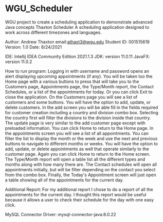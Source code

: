 # WGU_Scheduler
WGU project to create a scheduling application to demonstrate advanced Java concepts
Thaxton Scheduler
A scheduling application designed to work across different timezones and languages.

Author: Andrew Thaxton
email:athaxt3@wgu.edu
Student ID: 001515619
Version: 1.0
Date: 8/24/2021

IDE: Intellij IDEA Community Edition 2021.1.3
JDK: version 11.0.11
JavaFX: version 11.0.2

How to run program: Logging in with username and password opens an alert displaying upcoming appointments (if any).
You will be taken too the Home page with a various buttons to press that will take you to the Customers page, Appointments
page, the Type/Month report, the Contact Schedules, or a list of the appointments for today. Or you can click Exit to close
the application. On the Customers page you will see a list of customers and some buttons. You will have the option to add,
update, or delete customers. In the add screen you will be able fill in the fields required for customer creation including
a country and division combo box. Selecting the country first will filter the divisions to the division inside that country.
The update page is very similar to the add customer page except with preloaded information. You can click Home to return to
the Home page. In the appointments screen you will see a list of all appointments. You can filter the list to display the
month or the week and use the next and previous buttons to navigate to different months or weeks. You will have the option
to add, update, or delete appointments as well that operate similarly to the customer page. Again you can click Home to
return to the Home screen. The Type/Month report will open a table list all the different types and months along with how
many there are. The Contact schedules will open all appointments initially, but will be filter depending on the contact you
select from the combo box. Finally, the Today's Appointment screen will just open a table showing all of the appointments
for the current day.

Additional Report: For my additional report I chose to do a report of all the appointments for the current day. I thought
this report would be useful because it allows a user to check their schedule for the day with one easy click.

MySQL Connector Driver: mysql-connector-java:8.0.22
